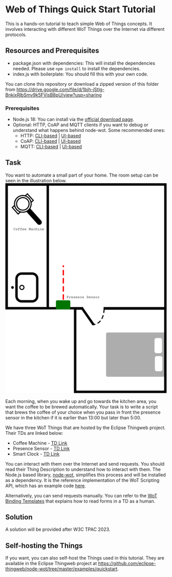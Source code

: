 # Web of Things Quick Start Tutorial

This is a hands-on tutorial to teach simple Web of Things concepts. It involves interacting with different WoT Things over the Internet via different protocols.

## Resources and Prerequisites

- package.json with dependencies: This will install the dependencies needed. Please use `npm install` to install the dependencies.
- index.js with boilerplate: You should fill this with your own code.

You can clone this repository or download a zipped version of this folder from <https://drive.google.com/file/d/1bjh-jStlg-BnkixRlbSmv9k5FVjsB8pU/view?usp=sharing>

### Prerequisites

- Node.js 18: You can install via the [official download page](https://nodejs.org/en/download).
- Optional: HTTP, CoAP and MQTT clients if you want to debug or understand what happens behind node-wot. Some recommended ones:
  - HTTP: [CLI-based](https://curl.se/) | [UI-based](https://www.postman.com/)
  - CoAP: [CLI-based](https://www.npmjs.com/package/coap-cli) | [UI-based](https://github.com/mkovatsc/Copper4Cr)
  - MQTT: [CLI-based](https://mosquitto.org/download/) | [UI-based](https://mqttx.app/downloads)

## Task

You want to automate a small part of your home. The room setup can be seen in the illustration below.
![Quickstart Setup](./quickstart-setup.svg)

Each morning, when you wake up and go towards the kitchen area, you want the coffee to be brewed automatically.
Your task is to write a script that brews the coffee of your choice when you pass in front the presence sensor in the kitchen if it is earlier than 13:00 but later than 5:00.

We have three WoT Things that are hosted by the Eclipse Thingweb project. Their TDs are linked below:

- Coffee Machine - [TD Link](https://zion.vaimee.com/things/urn:uuid:7ba2bca0-a7f6-47b3-bdce-498caa33bbaf)
- Presence Sensor - [TD Link](https://zion.vaimee.com/things/urn:uuid:0a028f8e-8a91-4aaf-a346-9a48d440fd7c)
- Smart Clock - [TD Link](https://zion.vaimee.com/things/urn:uuid:913cf8cb-3687-4d98-8d2f-f6f27cfc7162)

You can interact with them over the Internet and send requests.
You should read their Thing Description to understand how to interact with them.
The Node.js based library, [node-wot](https://github.com/eclipse-thingweb/node-wot), simplifies this process and will be installed as a dependency.
It is the reference implementation of the WoT Scripting API, which has an example code [here](https://w3c.github.io/wot-scripting-api/#example-thing-client-api-example-with-data-value).

Alternatively, you can send requests manually. You can refer to the [WoT Binding Templates](https://w3c.github.io/wot-binding-templates/#example-binding-example-of-a-readproperty-operation-to-http) that explains how to read forms in a TD as a human.

## Solution

A solution will be provided after W3C TPAC 2023.

## Self-hosting the Things

If you want, you can also self-host the Things used in this tutorial. They are available in the Eclipse Thingweb project at <https://github.com/eclipse-thingweb/node-wot/tree/master/examples/quickstart>.
